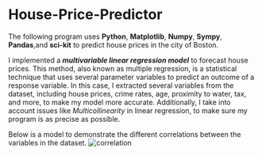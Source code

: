 # House-Price-Predictor

The following program uses **Python**, **Matplotlib**, **Numpy**, **Sympy**, **Pandas**,and **sci-kit** to predict house prices in the city of Boston. 

I implemented a **_multivariable linear regression model_** to forecast house prices. This method, also known as multiple regression, is a statistical technique that uses several parameter variables to predict an outcome of a response variable. In this case, I extracted several variables from the dataset, including house prices, crime rates, age, proximity to water, tax, and more, to make my model more accurate. Additionally, I take into account issues like _Multicollinearity_ in linear regression, to make sure my program is as precise as possible. 

Below is a model to demonstrate the different correlations between the variables in the dataset. 
![correlation](https://user-images.githubusercontent.com/31941027/108793485-9a82db80-7551-11eb-9f41-c219024a38a0.PNG)
